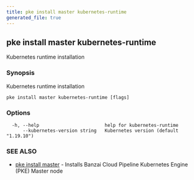 ```yaml
---
title: pke install master kubernetes-runtime
generated_file: true
---
```

## pke install master kubernetes-runtime

Kubernetes runtime installation

### Synopsis

Kubernetes runtime installation

```
pke install master kubernetes-runtime [flags]
```

### Options

```
  -h, --help                        help for kubernetes-runtime
      --kubernetes-version string   Kubernetes version (default "1.19.10")
```

### SEE ALSO

* [pke install master](/docs/pke/cli/reference/pke_install_master/)	 - Installs Banzai Cloud Pipeline Kubernetes Engine (PKE) Master node

